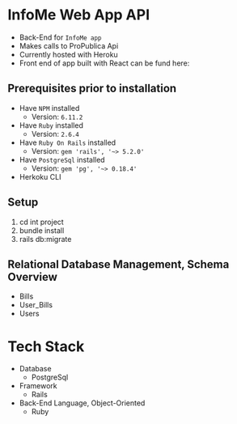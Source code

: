 # InfoMe Web App API
* Back-End for `InfoMe app`
* Makes calls to ProPublica Api
* Currently hosted with Heroku
* Front end of app built with React can be fund here: 

## Prerequisites prior to installation
* Have `NPM` installed
  * Version: `6.11.2`
* Have `Ruby` installed
  * Version: `2.6.4`
* Have `Ruby On Rails` installed
  * Version: `gem 'rails', '~> 5.2.0'`
* Have `PostgreSql` installed
  * Version: `gem 'pg', '~> 0.18.4'`
* Herkoku CLI

## Setup
1. cd int project
2. bundle install
3. rails db:migrate 

## Relational Database Management, Schema Overview
* Bills
* User_Bills
* Users

# Tech Stack
* Database
  * PostgreSql
* Framework
  * Rails
* Back-End Language, Object-Oriented
  * Ruby
